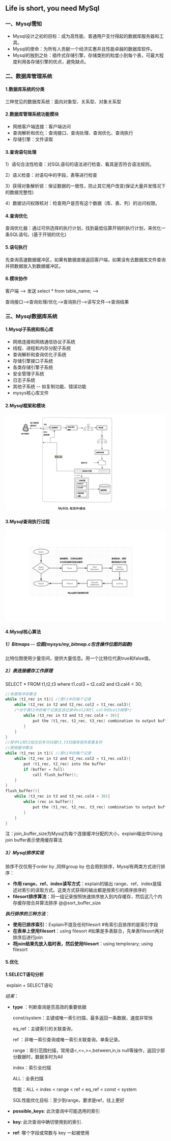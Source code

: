 ## Life is short, you need MySql

### 一、Mysql需知

- Mysql设计之初的目标：成为高性能、普通用户支付得起的数据库服务器和工具。
- Mysql的使命：为所有人贡献一个经济实惠并且性能卓越的数据库软件。
- Mysql的独到之处：插件式存储引擎，存储类别的粒度小到每个表，可最大程度利用各存储引擎的优点，避免缺点。

### 二、数据库管理系统

#### 1.数据库系统的分类

三种觉见的数据库系统：面向对象型、关系型、对象关系型

#### 2.数据库管理系统功能模块

- 网络客户端连接：客户端访问
- 查询解析和优化：查询接口、查询处理、查询优化、查询执行
- 存储引擎：文件读取

#### 3.查询语句处理

1）语句合法性检查：对SQL语句的语法进行检查、看其是否符合语法规则。

2）语义检查：对语句中的字段，表等进行检查

3）获得对象解析锁：保证数据的一致性，防止其它用户改变(保证大量并发情况下的数据完整性)

4）数据访问权限核对：检查用户是否有这个数据（库、表、列）的访问权限。

#### 4.查询优化

查询优化器：通过可供选择的执行计划，找到最低估算开销的执行计划，来优化一条SQL语句。(基于开销的优化)

#### 5.语句执行

​	先查询高速数据缓冲区，如果有数据直接返回客户端，如果没有去数据库文件查询并把数据放入到数据缓冲区。

#### 6.模块协作

 客户端  -->  发送   select * from table_name;  -->

查询接口-->查询处理/优化-->查询执行-->读写文件-->查询结果

### 三、Mysql数据库系统

#### 1.Mysql子系统和核心库

- 网络连接和网络通信协议子系统
- 线程、进程和内存分配子系统
- 查询解析和查询优化子系统
- 存储引擎接口子系统
- 各类存储引擎子系统
- 安全管理子系统
- 日志子系统
- 其他子系统 -- 如复制功能、错误功能
- mysys核心库文件

#### 2.Mysql框架和模块

![Mysql框架和模块](<https://raw.githubusercontent.com/aiceflower/assets/master/img/mysql/mysql_frame_and_module.png>)

#### 3.Mysql查询执行过程

![Mysql查询执行过程](https://raw.githubusercontent.com/aiceflower/assets/master/img/mysql/mysql_query_executing_process.png)

#### 4.Mysql核心算法

##### 1）Bitmaps -- 位图(mysys/my_bitmap.c包含操作位图的函数)

比特位图使用少量空间，提供大量信息。用一个比特位代表true和false值。

##### 2）表连接缓存工作原理

SELECT * FROM t1,t2,t3 where t1.col3 = t2.col2 and t3.cal4 < 30;

```c
//未使用冲存算法
while (t1_rec in t1){ //表t1中的每个记录
	while (t2_rec in t2 and t2_rec.col2 = t1_rec.col3){
	/*对于表t2中的每个记录且该记录中col2和tl_col中的col3相等*/
		while (t3_rec in t3 and t3_rec.col4 < 30){
			put the (t1_rec, t2_rec, t3_rec) combination to output buffer
		}
	}
}
//其中t1和t2组合后多次扫描t3,t3扫描有很多是重复的
//使用缓冲算法
while (t1_rec in t1){ //表t1中的每个记录
	while (t2_rec in t2 and t2_rec.col2 = t1_rec.col3){
		put (t1_rec, t2_rec) into the buffer
		if (buffer = full)
			call flush_buffer();
	}
}
flush_buffer(){
	while (t3_rec in t3 and t3_rec.col4 < 30){
		while (rec in buffer){
			put the (t1_rec, t2_rec, t3_rec) combination to output buffer
		}
	}
}
```

注：join_buffer_size为Mysql为每个连接缓冲分配的大小，explain输出中Using join buffer表示使用缓存算法

##### 3）Mysql排序实现

排序不仅仅用于order by ,同样group by 也会用到排序，Mysql有两类方式进行排序：

- **作用 range、ref、index读写方式**：explain的输出 range、ref、index是描述对索引的读取方式。这类方式获得的输出都是按索引的顺序排序的
- **filesort排序算法**：将一组记录按照快速排序放入到内存缓存，然后这几个内存缓存按合并算法排序 @@sort_buffer_size

***执行排序的三种方法***：

- **使用已排序索引**：Explain不提及任何filesort #有索引且排序的是索引字段
- **在表单上使用filesort**：using filesort #如果是多表联合，先单表filesort再对排序后进行join
- **将join结果先放入临时表，然后使用filesort**：using templorary; using filesort

#### 5.优化

**1.SELECT语句分析**

​	explain + SELECT语句

*结果*：

- **type** ：判断查询是否高效的重要依据

  const/system：主键或唯一索引扫描，最多返回一条数据，速度非常快

  eq_ref：主键索引的关联查询，

  ref ：非唯一索引查询或唯一索引关联查询，单条记录。

  range：索引范围扫描，常用语<,<=,>=,between,in,is null等操作，返回少部分数据时，数据多时为All

  index：索引全扫描

  ALL：全表扫描

  性能：ALL < index < range < ref < eq_ref < const < system

  SQL性能优化目标：至少到range，要求是ref，往上更好

- **possible_keys**: 此次查询中可能选用的索引

- **key**: 此次查询中确切使用到的索引.

- **ref**: 哪个字段或常数与 key 一起被使用